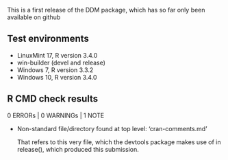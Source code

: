 This is a first release of the DDM package, which has so far only been available on github

## Test environments

* LinuxMint 17, R version 3.4.0
* win-builder (devel and release)
* Windows 7, R version 3.3.2
* Windows 10, R version 3.4.0

## R CMD check results

0 ERRORs | 0 WARNINGs | 1 NOTE

* Non-standard file/directory found at top level:
  ‘cran-comments.md’

  That refers to this very file, which the devtools package makes use of in release(), which produced this submission.
